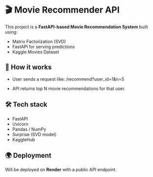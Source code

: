 # 🎬 Movie Recommender API

This project is a **FastAPI-based Movie Recommendation System** built using:
- Matrix Factorization (SVD)
- FastAPI for serving predictions
- Kaggle Movies Dataset

## 🚀 How it works
- User sends a request like:
/recommend?user_id=1&n=5

- API returns top N movie recommendations for that user.

## 🛠️ Tech stack
- FastAPI
- Uvicorn
- Pandas / NumPy
- Surprise (SVD model)
- KaggleHub

## 🌍 Deployment
Will be deployed on **Render** with a public API endpoint.
